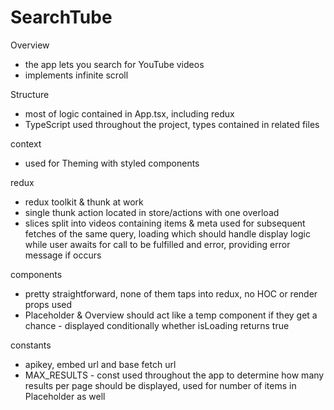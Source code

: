 # SearchTube

Overview
* the app lets you search for YouTube videos
* implements infinite scroll

Structure
* most of logic contained in App.tsx, including redux
* TypeScript used throughout the project, types contained in related files

context
* used for Theming with styled components

redux
* redux toolkit & thunk at work
* single thunk action located in store/actions with one overload
* slices split into videos containing items & meta used for subsequent fetches of the same query, loading which should handle display logic while user awaits for call to be fulfilled and error, providing error message if occurs

components
* pretty straightforward, none of them taps into redux, no HOC or render props used
* Placeholder & Overview should act like a temp component if they get a chance - displayed conditionally whether isLoading returns true

constants
* apikey, embed url and base fetch url
* MAX_RESULTS - const used throughout the app to determine how many results per page should be displayed, used for number of items in Placeholder as well

